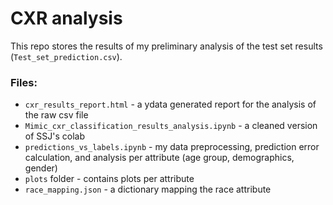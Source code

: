 # CXR analysis

This repo stores the results of my preliminary analysis of the test set results (`Test_set_prediction.csv`).

### Files:

- `cxr_results_report.html` - a ydata generated report for the analysis of the raw csv file
- `Mimic_cxr_classification_results_analysis.ipynb` - a cleaned version of SSJ's colab
- `predictions_vs_labels.ipynb` - my data preprocessing, prediction error calculation, and analysis per attribute (age group, demographics, gender)
- `plots` folder - contains plots per attribute
- `race_mapping.json` - a dictionary mapping the race attribute

